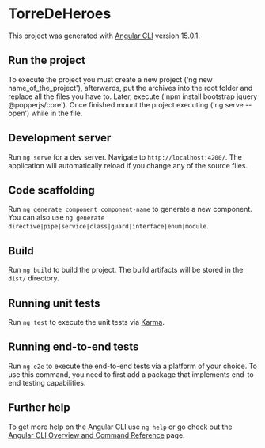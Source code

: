 # TorreDeHeroes

This project was generated with [Angular CLI](https://github.com/angular/angular-cli) version 15.0.1.

## Run the project

To execute the project you must create a new project ('ng new name_of_the_project'), afterwards, put the archives into the root folder and replace all the files you have to. Later, execute ('npm install bootstrap jquery @popperjs/core').
Once finished mount the project executing ('ng serve --open') while in the file.

## Development server

Run `ng serve` for a dev server. Navigate to `http://localhost:4200/`. The application will automatically reload if you change any of the source files.

## Code scaffolding

Run `ng generate component component-name` to generate a new component. You can also use `ng generate directive|pipe|service|class|guard|interface|enum|module`.

## Build

Run `ng build` to build the project. The build artifacts will be stored in the `dist/` directory.

## Running unit tests

Run `ng test` to execute the unit tests via [Karma](https://karma-runner.github.io).

## Running end-to-end tests

Run `ng e2e` to execute the end-to-end tests via a platform of your choice. To use this command, you need to first add a package that implements end-to-end testing capabilities.

## Further help

To get more help on the Angular CLI use `ng help` or go check out the [Angular CLI Overview and Command Reference](https://angular.io/cli) page.
